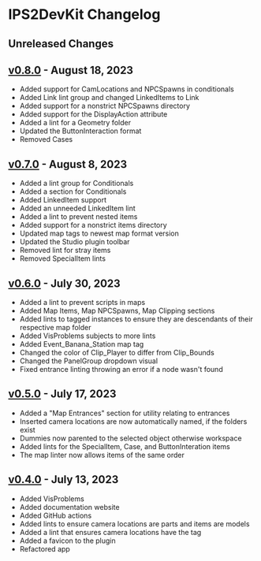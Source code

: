 # IPS2DevKit Changelog

## Unreleased Changes

## [v0.8.0] - August 18, 2023
* Added support for CamLocations and NPCSpawns in conditionals
* Added Link lint group and changed LinkedItems to Link
* Added support for a nonstrict NPCSpawns directory
* Added support for the DisplayAction attribute
* Added a lint for a Geometry folder
* Updated the ButtonInteraction format
* Removed Cases

[v0.8.0]: https://github.com/Crystalflxme/IPS2DevKit/releases/tag/v0.8.0

## [v0.7.0] - August 8, 2023
* Added a lint group for Conditionals
* Added a section for Conditionals
* Added LinkedItem support
* Added an unneeded LinkedItem lint
* Added a lint to prevent nested items
* Added support for a nonstrict items directory
* Updated map tags to newest map format version
* Updated the Studio plugin toolbar
* Removed lint for stray items
* Removed SpecialItem lints

[v0.7.0]: https://github.com/Crystalflxme/IPS2DevKit/releases/tag/v0.7.0

## [v0.6.0] - July 30, 2023
* Added a lint to prevent scripts in maps
* Added Map Items, Map NPCSpawns, Map Clipping sections
* Added lints to tagged instances to ensure they are descendants of their respective map folder
* Added VisProblems subjects to more lints
* Added Event_Banana_Station map tag
* Changed the color of Clip_Player to differ from Clip_Bounds
* Changed the PanelGroup dropdown visual
* Fixed entrance linting throwing an error if a node wasn't found

[v0.6.0]: https://github.com/Crystalflxme/IPS2DevKit/releases/tag/v0.6.0

## [v0.5.0] - July 17, 2023
* Added a "Map Entrances" section for utility relating to entrances
* Inserted camera locations are now automatically named, if the folders exist
* Dummies now parented to the selected object otherwise workspace
* Added lints for the SpecialItem, Case, and ButtonInteration items
* The map linter now allows items of the same order

[v0.5.0]: https://github.com/Crystalflxme/IPS2DevKit/releases/tag/v0.5.0

## [v0.4.0] - July 13, 2023
* Added VisProblems
* Added documentation website
* Added GitHub actions
* Added lints to ensure camera locations are parts and items are models
* Added a lint that ensures camera locations have the tag
* Added a favicon to the plugin
* Refactored app

[v0.4.0]: https://github.com/Crystalflxme/IPS2DevKit/releases/tag/v0.4.0